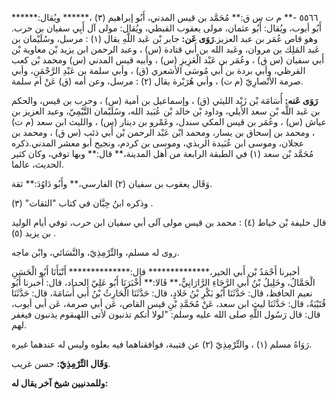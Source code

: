 ٥٥٦٦ -** م ت س ق:** مُحَمَّد بن قيس المدني، أَبُو إبراهيم (٣) ،****** ويُقال:****** أَبُو أيوب، ويُقال: أَبُو عثمان، مولى يعقوب القبطي، ويُقال: مولى آل أَبِي سفيان بن حرب. وهو قاص عُمَر بن عبد العزيز.**رَوَى عَن:** جابر بْن عَبد اللَّهِ يقال (١) : مرسل، وسُلَيْمان بن عَبد المَلِك بن مروان، وعَبد الله بن أَبي قتادة (س) ، وعبد الرحمن ابن يزيد بْن معاوية بْن أَبي سفيان (س ق) ، وعُمَر بن عَبْد الْعَزِيزِ (س) ، وأبيه قيس المدني (س) ومحمد بْن كعب القرظي، وأبي بردة بن أَبي مُوسَى الأشعري (ق) ، وأبي سلمة بن عَبْدِ الرَّحْمَنِ، وأبي صرمة الأَنْصارِيّ (م ت) ، وأبي هُرَيْرة يقال (٢) : مرسل، وعن أمه (ق) عَنْ أم سلمة.

**رَوَى عَنه:** أُسَامَة بْن زَيْد الليثي (ق) ، وإسماعيل بن أمية (س) ، وحرب بن قيس، والحكم بن عَبد اللَّه بْن سعد الأيلي، وداود بْن خالد بْن عُبَيد الله، وسُلَيْمان التَّيْمِيّ، وعبد العزيز بن عياش (س) ، وعُمَر بن قيس المكي سندل، وعَمْرو بن دينار (س) ، والليث ابن سعد (م ت) ، ومحمد بن إسحاق بن يسار، ومحمد ابْن عَبْد الرحمن بْن أَبي ذئب (س ق) ، ومحمد بن عجلان، وموسى ابن عُبَيدة الربذي، وموسى بن كردم، ونجيح أبو معشر المدني.ذكره مُحَمَّد بْن سعد (١) في الطبقة الرابعة من أهل المدينة،** قال:** وبها توفي، وكان كثير الحديث، عالما.

وَقَال يعقوب بن سفيان (٢) الفارسي،** وأَبُو دَاوُدَ:** ثقة.

وذكره ابنُ حِبَّان في كتاب "الثقات" (٣) .

قال خليفة بْن خياط (٤) : محمد بن قيس مولى آلى أبي سفيان ابن حرب، توفي أيام الوليد بن يزيد (٥) .

روى له مسلم، والتِّرْمِذِيّ، والنَّسَائي، وابْن ماجه.

أخبرنا أَحْمَدُ بْن أَبي الخير،************** قال:************** أَنْبَأَنَا أَبُو الْحَسَنِ الْجَمَّالُ، وخَلِيلُ بْنُ أَبي الرَّجَاءِ الرَّارَانِيُّ،** قَالا:** أَخْبَرَنَا أَبُو عَلِيّ الحداد، قال: أَخبرنا أَبُو نعيم الحافظ، قال: حَدَّثَنَا أَبُو بَكْرِ بْنُ خَلادٍ، قال: حَدَّثَنَا الْحَارِثُ بْنُ أَبي أُسَامَةَ، قال: حَدَّثَنَا قُتَيْبَةُ، قال: حَدَّثَنَا ليث ابن سعد، عَنْ مُحَمَّدِ بْنِ قيس القاص، عَن أبي صرمة، عَن أبي أيوب، قال: قال رَسُول اللَّهِ صلى الله عليه وسلم: "لولا أنكم تذنبون لأتى اللهبقوم يذنبون فيغفر لهم.

رَوَاهُ مسلم (١) ، والتِّرْمِذِيّ (٢) عن قتيبة، فوافقناهما فيه بعلوه وليس له عندهما غيره.

**وَقَال التِّرْمِذِيّ:** حسن غريب.

**وللمدنيين شيخ آخر يقال له:**